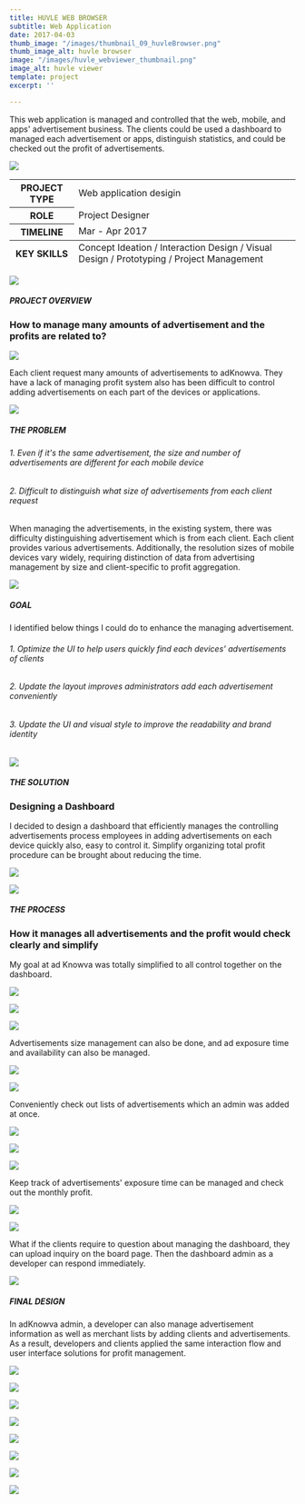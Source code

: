 ```yaml
---
title: HUVLE WEB BROWSER
subtitle: Web Application
date: 2017-04-03
thumb_image: "/images/thumbnail_09_huvleBrowser.png"
thumb_image_alt: huvle browser
image: "/images/huvle_webviewer_thumbnail.png"
image_alt: huvle viewer
template: project
excerpt: ''

---
```

This web application is managed and controlled that the web, mobile, and apps' advertisement business. The clients could be used a dashboard to managed each advertisement or apps, distinguish statistics, and could be checked out the profit of advertisements.

![](/images/empty_150.png)

<table>  
<thead>  
</thead>  
<tbody>  
<tr>  
<th>PROJECT TYPE</th>  
<td>Web application desigin</td>  
</tr>  
<tr>  
<th>ROLE</th>  
<td>Project Designer</td>  
</tr>  
<tr>  
<th>TIMELINE</th>  
<td>Mar - Apr 2017</td>  
</tr>  
</tbody>  
<tfoot>  
<tr>  
<th>KEY SKILLS</th>  
<td>Concept Ideation / Interaction Design / Visual Design / Prototyping / Project Management</td>  
</tr>  
</tfoot>  
</table>

![](/images/empty_150.png)

##### PROJECT OVERVIEW

### How to manage many amounts of advertisement and the profits are related to?

![](/images/03_adknowva_theproblems_01.png)

Each client request many amounts of advertisements to adKnowva. They have a lack of managing profit system also has been difficult to control adding advertisements on each part of the devices or applications.

![](/images/empty_150.png)

##### THE PROBLEM

###### 1. Even if it's the same advertisement, the size and number of advertisements are different for each mobile device

###### 2. Difficult to distinguish what size of advertisements from each client request

When managing the advertisements, in the existing system, there was difficulty distinguishing advertisement which is from each client. Each client provides various advertisements. Additionally, the resolution sizes of mobile devices vary widely, requiring distinction of data from advertising management by size and client-specific to profit aggregation.

![](/images/empty_150.png)

##### GOAL

I identified below things I could do to enhance the managing advertisement.

###### 1. Optimize the UI to help users quickly find each devices' advertisements of clients

###### 2. Update the layout improves administrators add each advertisement conveniently

###### 3. Update the UI and visual style to improve the readability and brand identity

![](/images/empty_150.png)

##### THE SOLUTION

### Designing a Dashboard

I decided to design a dashboard that efficiently manages the controlling advertisements process employees in adding advertisements on each device quickly also, easy to control it. Simplify organizing total profit procedure can be brought about reducing the time.

![](/images/03_adknowva_thesoultion_02.gif)

![](/images/empty_150.png)

##### THE PROCESS

### How it manages all advertisements and the profit would check clearly and simplify

My goal at ad Knowva was totally simplified to all control together on the dashboard.

![](/images/empty_100.png)

![](/images/process_01.png)

![](/images/process_02.png)

Advertisements size management can also be done, and ad exposure time and availability can also be managed.

![](/images/empty_100.png)

![](/images/process_03.png)

Conveniently check out lists of advertisements which an admin was added at once.

![](/images/empty_100.png)

![](/images/process_04.png)

![](/images/process_05_2.png)

Keep track of advertisements' exposure time can be managed and check out the monthly profit.

![](/images/empty_100.png)

![](/images/process_06.png)

What if the clients require to question about managing the dashboard, they can upload inquiry on the board page. Then the dashboard admin as a developer can respond immediately.

![](/images/empty_150.png)

##### FINAL DESIGN

In adKnowva admin, a developer can also manage advertisement information as well as merchant lists by adding clients and advertisements. As a result, developers and clients applied the same interaction flow and user interface solutions for profit management.

![](/images/empty_100.png)

![](/images/final_01.gif)

![](/images/empty_100.png)

![](/images/final_02.gif)

![](/images/empty_100.png)

![](/images/final_03.gif)

![](/images/empty_100.png)

![](/images/final_04_2.gif)